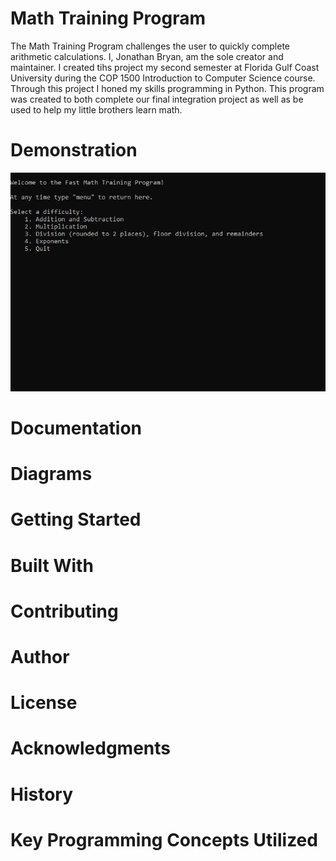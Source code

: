# Math Training Program
The Math Training Program challenges the user to quickly complete arithmetic calculations. I, Jonathan Bryan, am the sole creator and maintainer. I created tihs project my second semester at Florida Gulf Coast University during the COP 1500 Introduction to Computer Science course. Through this project I honed my skills programming in Python. This program was created to both complete our final integration project as well as be used to help my little brothers learn math.
# Demonstration
![A gif showing the program.](gif4.gif)
# Documentation
# Diagrams
# Getting Started
# Built With
# Contributing
# Author
# License
# Acknowledgments
# History
# Key Programming Concepts Utilized
